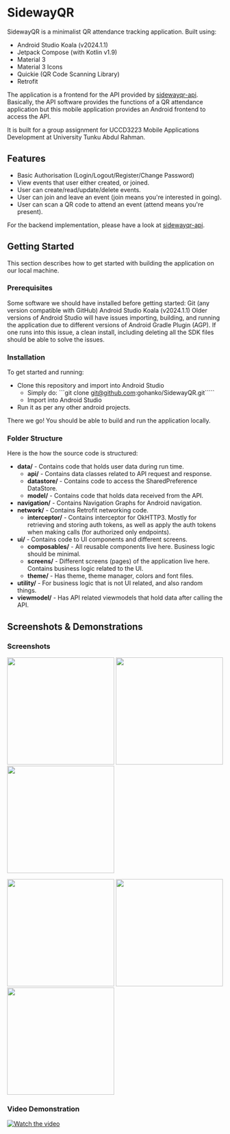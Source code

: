 # SidewayQR
SidewayQR is a minimalist QR attendance tracking application. Built using:

- Android Studio Koala (v2024.1.1)
- Jetpack Compose (with Kotlin v1.9)
- Material 3
- Material 3 Icons
- Quickie (QR Code Scanning Library)
- Retrofit

The application is a frontend for the API provided by [sidewayqr-api](https://github.com/gohanko/sidewayqr-api). Basically, the API software provides the functions of a QR attendance application but this mobile application provides an Android frontend to access the API.

It is built for a group assignment for UCCD3223 Mobile Applications Development at University Tunku Abdul Rahman.

## Features
- Basic Authorisation (Login/Logout/Register/Change Password)
- View events that user either created, or joined.
- User can create/read/update/delete events.
- User can join and leave an event (join means you're interested in going).
- User can scan a QR code to attend an event (attend means you're present).

For the backend implementation, please have a look at [sidewayqr-api](https://github.com/gohanko/sidewayqr-api).

## Getting Started
This section describes how to get started with building the application on our local machine.

### Prerequisites
Some software we should have installed before getting started:
Git (any version compatible with GitHub)
Android Studio Koala (v2024.1.1)
Older versions of Android Studio will have issues importing, building, and running the application due to different versions of Android Gradle Plugin (AGP). If one runs into this issue, a clean install, including deleting all the SDK files should be able to solve the issues.

### Installation
To get started and running:

- Clone this repository and import into Android Studio
  - Simply do: ```git clone git@github.com:gohanko/SidewayQR.git`````
  - Import into Android Studio
- Run it as per any other android projects.

There we go! You should be able to build and run the application locally.

### Folder Structure
Here is the how the source code is structured:
- **data/** - Contains code that holds user data during run time.
  - **api/** - Contains data classes related to API request and response.
  - **datastore/** - Contains code to access the SharedPreference DataStore.
  - **model/** - Contains code that holds data received from the API.
- **navigation/** - Contains Navigation Graphs for Android navigation.
- **network/** - Contains Retrofit networking code.
  - **interceptor/** - Contains interceptor for OkHTTP3. Mostly for retrieving and storing auth tokens, as well as apply the auth tokens when making calls (for authorized only endpoints).
- **ui/** - Contains code to UI components and different screens.
  - **composables/** - All reusable components live here. Business logic should be minimal.
  - **screens/** - Different screens (pages) of the application live here. Contains business logic related to the UI.
  - **theme/** - Has theme, theme manager, colors and font files.
- **utility/** - For business logic that is not UI related, and also random things.
- **viewmodel/** - Has API related viewmodels that hold data after calling the API.

## Screenshots & Demonstrations

### Screenshots

<p float="left">
  <img src="images/onboarding.png" width="250">
  <img src="images/login_page.png" width="250">
  <img src="images/scan_history.png" width="250">
</p>

<p float="left">
  <img src="images/scanner_page.png" width="250" />
  <img src="images/create_event.png" width="250" /> 
  <img src="images/settings.png" width="250" />
</p>

### Video Demonstration

[![Watch the video](https://img.youtube.com/vi/9zrTCBWHm9s/maxresdefault.jpg)](https://youtu.be/9zrTCBWHm9s)


